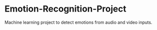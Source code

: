 # Emotion-Recognition-Project
Machine learning project to detect emotions from audio and video inputs.
